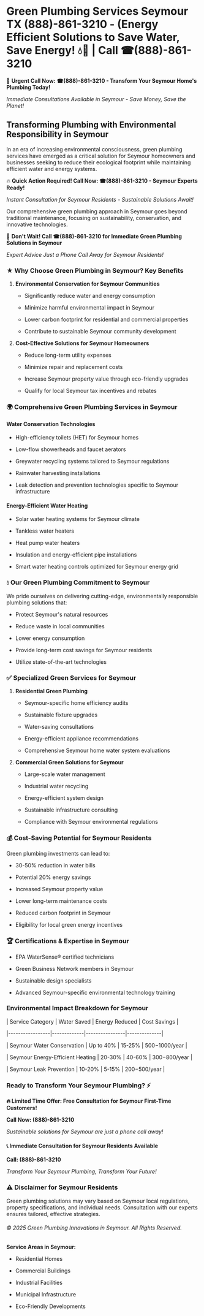 # Green Plumbing Services Seymour TX (888)-861-3210 - (Energy Efficient Solutions to Save Water, Save Energy! 💧🌿 | Call ☎(888)-861-3210

🚨 **Urgent Call Now: ☎(888)-861-3210 - Transform Your Seymour Home's Plumbing Today!**
*Immediate Consultations Available in Seymour - Save Money, Save the Planet!*

## Transforming Plumbing with Environmental Responsibility in Seymour

In an era of increasing environmental consciousness, green plumbing services have emerged as a critical solution for Seymour homeowners and businesses seeking to reduce their ecological footprint while maintaining efficient water and energy systems. 

🔥 **Quick Action Required! Call Now: ☎(888)-861-3210 - Seymour Experts Ready!**
*Instant Consultation for Seymour Residents - Sustainable Solutions Await!*

Our comprehensive green plumbing approach in Seymour goes beyond traditional maintenance, focusing on sustainability, conservation, and innovative technologies.

🚨 **Don't Wait! Call ☎(888)-861-3210 for Immediate Green Plumbing Solutions in Seymour**
*Expert Advice Just a Phone Call Away for Seymour Residents!*

### ★ Why Choose Green Plumbing in Seymour? Key Benefits

1. **Environmental Conservation for Seymour Communities** 
   - Significantly reduce water and energy consumption
   - Minimize harmful environmental impact in Seymour
   - Lower carbon footprint for residential and commercial properties
   - Contribute to sustainable Seymour community development

2. **Cost-Effective Solutions for Seymour Homeowners** 
   - Reduce long-term utility expenses
   - Minimize repair and replacement costs
   - Increase Seymour property value through eco-friendly upgrades
   - Qualify for local Seymour tax incentives and rebates

### 🌍 Comprehensive Green Plumbing Services in Seymour

#### Water Conservation Technologies
- High-efficiency toilets (HET) for Seymour homes
- Low-flow showerheads and faucet aerators
- Greywater recycling systems tailored to Seymour regulations
- Rainwater harvesting installations
- Leak detection and prevention technologies specific to Seymour infrastructure

#### Energy-Efficient Water Heating
- Solar water heating systems for Seymour climate
- Tankless water heaters
- Heat pump water heaters
- Insulation and energy-efficient pipe installations
- Smart water heating controls optimized for Seymour energy grid

### 💧 Our Green Plumbing Commitment to Seymour

We pride ourselves on delivering cutting-edge, environmentally responsible plumbing solutions that:
- Protect Seymour's natural resources
- Reduce waste in local communities
- Lower energy consumption
- Provide long-term cost savings for Seymour residents
- Utilize state-of-the-art technologies

### ✅ Specialized Green Services for Seymour

1. **Residential Green Plumbing**
   - Seymour-specific home efficiency audits
   - Sustainable fixture upgrades
   - Water-saving consultations
   - Energy-efficient appliance recommendations
   - Comprehensive Seymour home water system evaluations

2. **Commercial Green Solutions for Seymour**
   - Large-scale water management
   - Industrial water recycling
   - Energy-efficient system design
   - Sustainable infrastructure consulting
   - Compliance with Seymour environmental regulations

### 💰 Cost-Saving Potential for Seymour Residents

Green plumbing investments can lead to:
- 30-50% reduction in water bills
- Potential 20% energy savings
- Increased Seymour property value
- Lower long-term maintenance costs
- Reduced carbon footprint in Seymour
- Eligibility for local green energy incentives

### 🏆 Certifications & Expertise in Seymour

- EPA WaterSense® certified technicians
- Green Business Network members in Seymour
- Sustainable design specialists
- Advanced Seymour-specific environmental technology training

### Environmental Impact Breakdown for Seymour

| Service Category | Water Saved | Energy Reduced | Cost Savings |
|-----------------|-------------|----------------|--------------|
| Seymour Water Conservation | Up to 40% | 15-25% | $500-$1000/year |
| Seymour Energy-Efficient Heating | 20-30% | 40-60% | $300-$800/year |
| Seymour Leak Prevention | 10-20% | 5-15% | $200-$500/year |

### Ready to Transform Your Seymour Plumbing? ⚡

**🔥 Limited Time Offer: Free Consultation for Seymour First-Time Customers!**

**Call Now: (888)-861-3210**
*Sustainable solutions for Seymour are just a phone call away!*

#### 📞 Immediate Consultation for Seymour Residents Available

**Call: (888)-861-3210**
*Transform Your Seymour Plumbing, Transform Your Future!*

### ⚠️ Disclaimer for Seymour Residents

Green plumbing solutions may vary based on Seymour local regulations, property specifications, and individual needs. Consultation with our experts ensures tailored, effective strategies.

###### © 2025 Green Plumbing Innovations in Seymour. All Rights Reserved.

**Service Areas in Seymour:** 
- Residential Homes
- Commercial Buildings
- Industrial Facilities
- Municipal Infrastructure
- Eco-Friendly Developments